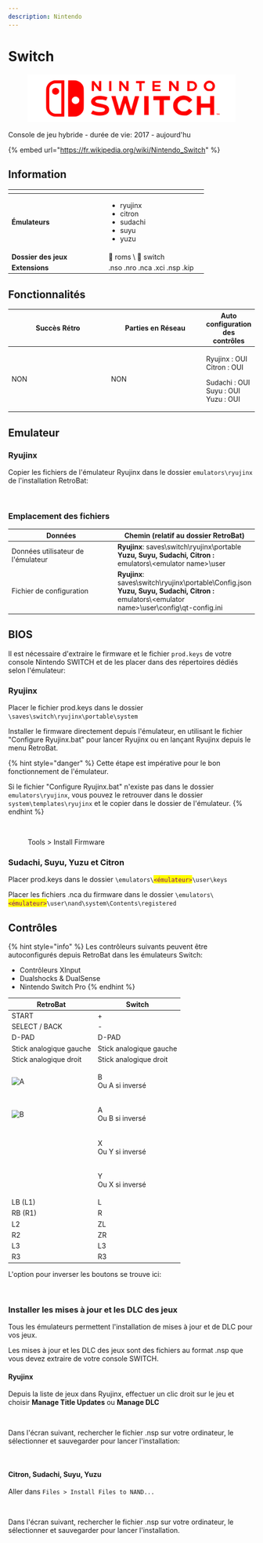 ```yaml
---
description: Nintendo
---
```


# Switch

<div align="left"><figure><img src="https://raw.githubusercontent.com/fabricecaruso/es-theme-carbon/52ff37c9e265587d006945a2ba695b5a962b3a3d/art/logos/switch.svg" alt=""><figcaption></figcaption></figure></div>

Console de jeu hybride - durée de vie: 2017 - aujourd'hu

{% embed url="https://fr.wikipedia.org/wiki/Nintendo_Switch" %}

## Information

<table data-header-hidden><thead><tr><th width="184"></th><th></th><th data-hidden></th></tr></thead><tbody><tr><td><strong>Émulateurs</strong></td><td><ul><li>ryujinx</li><li>citron</li><li>sudachi</li><li>suyu</li><li>yuzu</li></ul></td><td></td></tr><tr><td><strong>Dossier des jeux</strong></td><td><span data-gb-custom-inline data-tag="emoji" data-code="1f4c1">📁</span> roms \ <span data-gb-custom-inline data-tag="emoji" data-code="1f4c2">📂</span> switch</td><td></td></tr><tr><td><strong>Extensions</strong></td><td>.nso .nro .nca .xci .nsp .kip</td><td></td></tr></tbody></table>

## Fonctionnalités

<table><thead><tr><th width="256">Succès Rétro</th><th width="243">Parties en Réseau</th><th>Auto configuration des contrôles</th></tr></thead><tbody><tr><td>NON</td><td>NON</td><td><p>Ryujinx : OUI<br>Citron : OUI</p><p>Sudachi : OUI<br>Suyu : OUI<br>Yuzu : OUI</p></td></tr></tbody></table>

## Emulateur

### Ryujinx

Copier les fichiers de l'émulateur Ryujinx dans le dossier `emulators\ryujinx` de l'installation RetroBat:

<div align="left"><figure><img src="https://i.imgur.com/KSvr9sk.png" alt=""><figcaption></figcaption></figure></div>

### Emplacement des fichiers

<table><thead><tr><th width="276">Données</th><th>Chemin (relatif au dossier RetroBat)</th></tr></thead><tbody><tr><td>Données utilisateur de l'émulateur</td><td><strong>Ryujinx</strong>: saves\switch\ryujinx\portable<br><strong>Yuzu, Suyu, Sudachi, Citron :</strong> <br>emulators\&#x3C;emulator name>\user</td></tr><tr><td>Fichier de configuration</td><td><strong>Ryujinx</strong>: saves\switch\ryujinx\portable\Config.json<br><strong>Yuzu, Suyu, Sudachi, Citron :</strong> <br>emulators\&#x3C;emulator name>\user\config\qt-config.ini</td></tr></tbody></table>

## BIOS

Il est nécessaire d'extraire le firmware et le fichier `prod.keys` de votre console Nintendo SWITCH et de les placer dans des répertoires dédiés selon l'émulateur:

### Ryujinx

Placer le fichier prod.keys dans le dossier `\saves\switch\ryujinx\portable\system`

Installer le firmware directement depuis l'émulateur, en utilisant le fichier "Configure Ryujinx.bat" pour lancer Ryujinx ou en lançant Ryujinx depuis le menu RetroBat.

{% hint style="danger" %}
Cette étape est impérative pour le bon fonctionnement de l'émulateur.

Si le fichier "Configure Ryujinx.bat" n'existe pas dans le dossier `emulators\ryujinx`, vous pouvez le retrouver dans le dossier `system\templates\ryujinx` et le copier dans le dossier de l'émulateur.
{% endhint %}

<div align="left"><figure><img src="https://i.imgur.com/CVXr1y7.png" alt=""><figcaption><p>Tools > Install Firmware</p></figcaption></figure></div>

### Sudachi, Suyu, Yuzu et Citron

Placer prod.keys dans le dossier `\emulators\`<mark style="color:purple;">`<émulateur>`</mark>`\user\keys`

Placer les fichiers .nca du firmware dans le dossier `\emulators\`<mark style="color:purple;">`<émulateur>`</mark>`\user\nand\system\Contents\registered`

## Contrôles

{% hint style="info" %}
Les contrôleurs suivants peuvent être autoconfigurés depuis RetroBat dans les émulateurs Switch:

* Contrôleurs XInput
* Dualshocks & DualSense
* Nintendo Switch Pro
{% endhint %}

| RetroBat                                                                           | Switch                      |
| ---------------------------------------------------------------------------------- | --------------------------- |
| START                                                                              | +                           |
| SELECT / BACK                                                                      | -                           |
| D-PAD                                                                              | D-PAD                       |
| Stick analogique gauche                                                            | Stick analogique gauche     |
| Stick analogique droit                                                             | Stick analogique droit      |
| ![A](<../../../../.gitbook/assets/image (20).png>)                                 | <p>B<br>Ou A si inversé</p> |
| ![B](<../../../../.gitbook/assets/image (7).png>)                                  | <p>A<br>Ou B si inversé</p> |
| <img src="../../../../.gitbook/assets/image (35).png" alt="" data-size="original"> | <p>X<br>Ou Y si inversé</p> |
| <img src="../../../../.gitbook/assets/image (33).png" alt="" data-size="line">     | <p>Y<br>Ou X si inversé</p> |
| LB (L1)                                                                            | L                           |
| RB (R1)                                                                            | R                           |
| L2                                                                                 | ZL                          |
| R2                                                                                 | ZR                          |
| L3                                                                                 | L3                          |
| R3                                                                                 | R3                          |

L'option pour inverser les boutons se trouve ici:

<div align="left"><figure><img src="https://i.imgur.com/vy1VRvy.png" alt=""><figcaption></figcaption></figure></div>

### Installer les mises à jour et les DLC des jeux

Tous les émulateurs permettent l'installation de mises à jour et de DLC pour vos jeux.&#x20;

Les mises à jour et les DLC des jeux sont des fichiers au format .nsp que vous devez extraire de votre console SWITCH.

#### Ryujinx

Depuis la liste de jeux dans Ryujinx, effectuer un clic droit sur le jeu et choisir **Manage Title Updates** ou **Manage DLC**

<div align="left"><figure><img src="https://i.imgur.com/uRMjmAE.png" alt=""><figcaption></figcaption></figure></div>

Dans l'écran suivant, rechercher le fichier .nsp sur votre ordinateur, le sélectionner et sauvegarder pour lancer l'installation:

<div align="left"><figure><img src="https://i.imgur.com/Vk2lwA3.png" alt=""><figcaption></figcaption></figure></div>

#### Citron, Sudachi, Suyu, Yuzu

Aller dans `Files > Install Files to NAND...`

<div align="left"><figure><img src="https://i.imgur.com/B6jQIqZ.png" alt=""><figcaption></figcaption></figure></div>

Dans l'écran suivant, rechercher le fichier .nsp sur votre ordinateur, le sélectionner et sauvegarder pour lancer l'installation.
